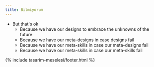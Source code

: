 ```yaml
---
title: Bilmiyorum
---
```


- But that's ok
  - Because we have our designs to embrace the unknowns of the future
  - Because we have our meta-designs in case designs fail
  - Because we have our meta-skills in case our meta-designs fail
  - Because we have our meta-skills in case our meta-skills fail

{% include tasarim-meselesi/footer.html %}
